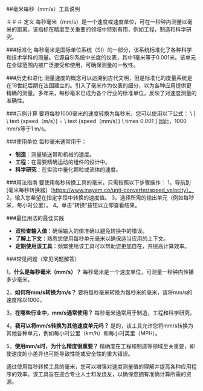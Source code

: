 ##毫米每秒（mm/s）工具说明

＃＃＃ 定义
每秒毫米（mm/s）是一个速度或速度单位，可在一秒钟内测量以毫米的距离。该指标在精度至关重要的领域中特别有用，例如工程，制造和科学研究。

###标准化
每秒毫米是国际单位系统（SI）的一部分，该系统标准化了各种科学和技术学科的测量。它源自SI系统中长度的仪表，其中1毫米等于0.001米。该单元在全球范围内被广泛接受和使用，可确保测量的一致性。

###历史和进化
测量速度的概念可以追溯到古代文明，但是标准化的度量系统是在18世纪后期在法国建立的。引入了毫米作为仪表的细分，以为各种应用提供更精确的测量。多年来，每秒毫米已成为各个行业的标准单位，反映了对速度测量的准确性。

###示例计算
要将每秒1000毫米的速度转换为每秒米，您可以使用以下公式：
\ [
\ text {speed（m/s）} = \ text {speed（mm/s）} \ times 0.001
\]
因此，1000 mm/s等于1 m/s。

###使用单位
每秒毫米通常用于：
-  **制造**：测量输送带和机械的速度。
-  **工程**：在需要精确运动的组件的设计中。
-  **科学研究**：在实验中量化颗粒或流体的速度。

###用法指南
要使用每秒转换工具的毫米，只需按照以下步骤操作：
1。导航到[毫米每秒转换器]（https://www.inayam.co/unit-converter/speed_velocity）。
2。输入您希望在指定字段中转换的速度值。
3。选择所需的输出单元（例如每秒米，每小时公里）。
4。单击“转换”按钮以立即查看结果。

###最佳用法的最佳实践
-  **双检查输入值**：确保输入的值准确以避免转换中的错误。
-  **了解上下文**：熟悉您使用每秒单元毫米以确保适当应用的上下文。
-  **定期使用该工具**：频繁使用该工具可以帮助您更加自在，并提高计算效率。

###常见问题（常见问题解答）

1。**什么是每秒毫米（mm/s）？**
每秒毫米是一个速度单位，可测量一秒钟内传播多少毫米。

2。**如何将mm/s转换为m/s？**
要将每秒毫米转换为每秒米的毫米，请将mm/s的速度除以1000。

3。**在哪些行业中，mm/s通常使用？**
每秒毫米通常用于制造，工程和科学研究。

4。**我可以将mm/s转换为其他速度单元吗？**
是的，该工具允许您将mm/s转换为其他各种单元，例如每小时公里（km/h）和每小时英里（MPH）。

5。**使用mm/s时，为什么精度很重要？**
精确度在工程和制造等领域至关重要，即使速度的小差异也可能导致性能或安全性的重大错误。

通过使用每秒转换工具的毫米，您可以增强对速度测量值的理解并提高各种应用程序的效率。该工具旨在迎合专业人士和发烧友，以确保您拥有准确计算所需的资源。